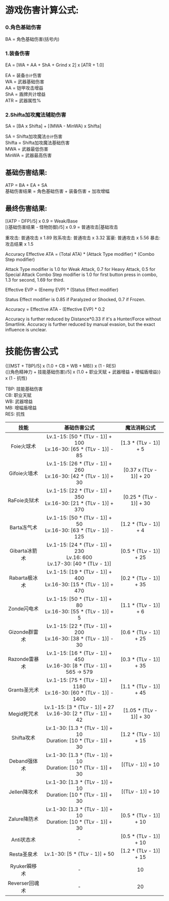 # 游戏伤害计算公式:

### 0.角色基础伤害

BA = 角色基础伤害(括号内) 

### 1.装备伤害

EA = [WA + AA + ShA + Grind x 2] x [ATR + 1.0]

EA = 装备`合计`伤害  
WA = 武器基础伤害  
AA = 铠甲攻击增益  
ShA = 盾牌共计增益  
ATR = 武器属性%

### 2.Shifta加攻魔法辅助伤害

SA = [BA x Shifta] + [(MWA - MinWA) x Shifta]

SA = Shifta加攻魔法`合计`伤害   
Shifta = Shifta加攻魔法基础伤害  
MWA = 武器最低伤害  
MinWA = 武器最高伤害

## 基础伤害结果:
ATP = BA + EA + SA  
基础伤害结果 = 角色基础伤害 + 装备伤害 + 加攻增幅


## 最终伤害结果:

[(ATP - DFP)/5] x 0.9 = Weak/Base  
[(基础伤害结果 - 怪物防御)/5] x 0.9 = 普通攻击|基础攻击

重攻击: 普通攻击 x 1.89
败系攻击: 普通攻击 x 3.32
富豪: 普通攻击 x 5.56
暴击: 攻击结果 x 1.5

Accuracy
Effective ATA = (Total ATA) * (Attack Type modifier) * (Combo Step modifier)

Attack Type modifier is 1.0 for Weak Attack, 0.7 for Heavy Attack, 0.5 for Special Attack
Combo Step modifier is 1.0 for first button press in combo, 1.3 for second, 1.69 for third.

Effective EVP = (Enemy EVP) * (Status Effect modifier)

Status Effect modifier is 0.85 if Paralyzed or Shocked, 0.7 if Frozen.


Accuracy = Effective ATA - (Effective EVP) * 0.2

Accuracy is further reduced by Distance*0.33 if it's a Hunter/Force without Smartlink.
Accuracy is further reduced by manual evasion, but the exact influence is unclear.



# 技能伤害公式

{[(MST + TBP)/5] x (1.0 + CB + WB + MB)} x (1 - RES)  
{[(角色精神力 + 技能基础伤害)/5] x (1.0 + 职业天赋 + 武器增益 + 增幅盾增益)} x (1 - 抗性)  

TBP: 技能基础伤害  
CB: 职业天赋  
WB: 武器增益  
MB: 增幅盾增益  
RES: 抗性


|技能|基础伤害公式|魔法消耗公式|
|:---:|:---:|:---:|
|Foie火球术|Lv.1-15: [50 * (TLv - 1)] + 100<br/>Lv.16-30: [65 * (TLv - 1)] - 85|[1.3 * (TLv - 1)] + 5|
|Gifoie火墙术|Lv.1-15: [26 * (TLv - 1)] + 260<br/>Lv.16-30: [42 * (TLv - 1)] + 30|[0.37 x (TLv - 1)] + 20|
|RaFoie炎狱术|Lv.1-15: [22 * (TLv - 1)] + 350<br/>Lv.16-30: [21 * (TLv - 1)] + 370|[0.25 * (TLv - 1)] + 30|
|Barta冻气术|Lv.1-15: [50 * (TLv - 1)] + 50<br/>Lv.16-30: [63 * (TLv - 1)] - 125|[1.2 * (TLv - 1)] + 4|
|Gibarta冰箭术|Lv.1-15: [24 * (TLv - 1)] + 230<br/>Lv.16: 600<br/>Lv.17-30: [40 * (TLv - 1)]|[0.5 * (TLv - 1)] + 25|
|Rabarta极冰术|Lv.1-15: [19 * (TLv - 1)] + 400<br/>Lv.16-30: [15 * (TLv - 1)] + 470|[0.2 * (TLv - 1)] + 35|
|Zonde闪电术|Lv.1-15: [50 * (TLv - 1)] + 80<br/>Lv.16-30: [55 * (TLv - 1)] + 5|[1.1 * (TLv - 1)] + 6|
|Gizonde群雷术|Lv.1-15: [22 * (TLv - 1)] + 200<br/>Lv.16-30: [38 * (TLv - 1)] - 30|[0.6 * (TLv - 1)] + 25|
|Razonde雷暴术|Lv.1-15: [16 * (TLv - 1)] + 450<br/>Lv.16-30: [8 * (TLv - 1)] + 565 -> 579|[0.3 * (TLv - 1)] + 35|
|Grants圣光术|Lv.1-15: [75 * (TLv - 1)] + 1180<br/>Lv.16-30: [60 * (TLv - 1)] - 1400|[1.1 * (TLv - 1)] + 45|
|Megid死咒术|Lv.1-15: [3 * (TLv - 1)] + 27<br/>Lv.16-30: [2 * (TLv - 1)] + 42|[1.05 * (TLv - 1)] + 30|
|Shifta攻术|Lv.1-30: [1.3 * (TLv - 1)] + 10<br/>Duration: [10 * (TLv - 1)] + 30|[1.2 * (TLv - 1)] + 15|
|Deband强体术|Lv.1-30: [1.3 * (TLv - 1)] + 10<br/>Duration: [10 * (TLv - 1)] + 30|[(TLv - 1)] + 10|
|Jellen降攻术|Lv.1-30: [1.3 * (TLv - 1)] + 10<br/>Duration: [10 * (TLv - 1)] + 30|[(TLv - 1)] + 10|
|Zalure降防术|Lv.1-30: [1.3 * (TLv - 1)] + 10<br/>Duration: [10 * (TLv - 1)] + 30|[0.5 * (TLv - 1)] + 10|
|Anti状态术|	-	|[0.5 * (TLv - 1)] + 10|
|Resta圣泉术|Lv.1-30: [5 * (TLv - 1)] + 50|[1.2 * (TLv - 1)] + 15|
|Ryuker瞬移术|	-|	10|
|Reverser回魂术|	-|	20|
